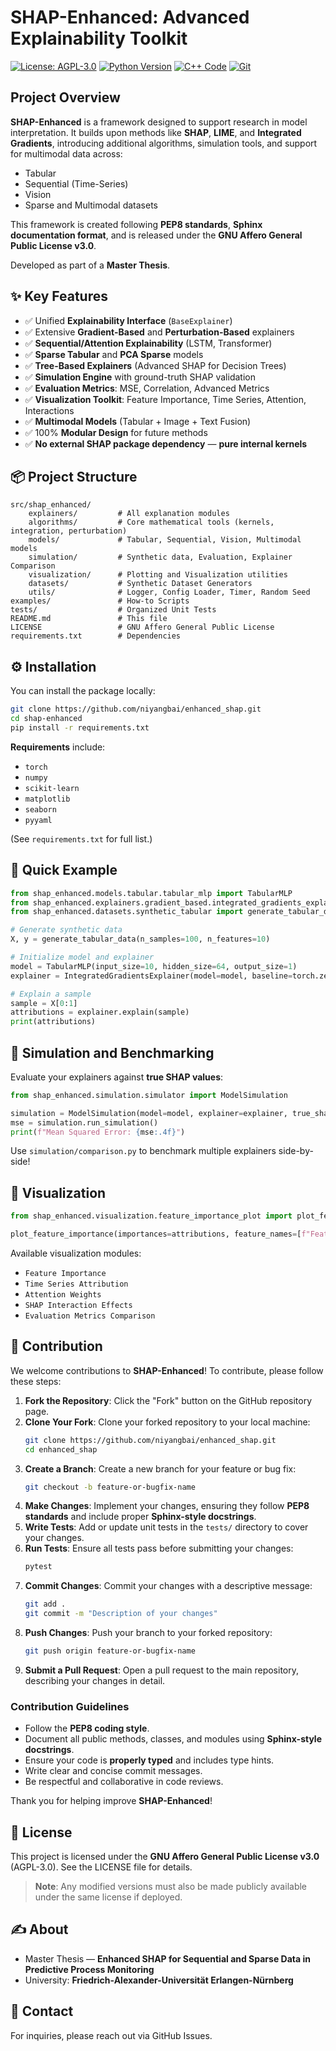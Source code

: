 # SHAP-Enhanced: Advanced Explainability Toolkit

[![License: AGPL-3.0](https://img.shields.io/badge/License-AGPL%20v3-blue.svg?logo=open-source-initiative)](https://www.gnu.org/licenses/agpl-3.0)
[![Python Version](https://img.shields.io/badge/Python-3.8%2B-blue.svg?logo=python)](https://www.python.org/)
[![C++ Code](https://img.shields.io/badge/Code-C%2B%2B-orange.svg?logo=c%2B%2B)](https://isocpp.org/)
[![Git](https://img.shields.io/badge/Git-Repository-orange.svg?logo=git)](https://git-scm.com/)

## Project Overview

**SHAP-Enhanced** is a framework designed to support research in model interpretation. It builds upon methods like **SHAP**, **LIME**, and **Integrated Gradients**, introducing additional algorithms, simulation tools, and support for multimodal data across:

- Tabular
- Sequential (Time-Series)
- Vision
- Sparse and Multimodal datasets

This framework is created following **PEP8 standards**, **Sphinx documentation format**, and is released under the **GNU Affero General Public License v3.0**.

Developed as part of a **Master Thesis**.

## ✨ Key Features

- ✅ Unified **Explainability Interface** (`BaseExplainer`)
- ✅ Extensive **Gradient-Based** and **Perturbation-Based** explainers
- ✅ **Sequential/Attention Explainability** (LSTM, Transformer)
- ✅ **Sparse Tabular** and **PCA Sparse** models
- ✅ **Tree-Based Explainers** (Advanced SHAP for Decision Trees)
- ✅ **Simulation Engine** with ground-truth SHAP validation
- ✅ **Evaluation Metrics**: MSE, Correlation, Advanced Metrics
- ✅ **Visualization Toolkit**: Feature Importance, Time Series, Attention, Interactions
- ✅ **Multimodal Models** (Tabular + Image + Text Fusion)
- ✅ 100% **Modular Design** for future methods
- ✅ **No external SHAP package dependency** — **pure internal kernels**



## 📦 Project Structure

```
src/shap_enhanced/
    explainers/         # All explanation modules
    algorithms/         # Core mathematical tools (kernels, integration, perturbation)
    models/             # Tabular, Sequential, Vision, Multimodal models
    simulation/         # Synthetic data, Evaluation, Explainer Comparison
    visualization/      # Plotting and Visualization utilities
    datasets/           # Synthetic Dataset Generators
    utils/              # Logger, Config Loader, Timer, Random Seed
examples/               # How-to Scripts
tests/                  # Organized Unit Tests
README.md               # This file
LICENSE                 # GNU Affero General Public License
requirements.txt        # Dependencies
```

## ⚙️ Installation

You can install the package locally:

```sh
git clone https://github.com/niyangbai/enhanced_shap.git
cd shap-enhanced
pip install -r requirements.txt
```

**Requirements** include:

- `torch`
- `numpy`
- `scikit-learn`
- `matplotlib`
- `seaborn`
- `pyyaml`

(See `requirements.txt` for full list.)



## 🚀 Quick Example
```python
from shap_enhanced.models.tabular.tabular_mlp import TabularMLP
from shap_enhanced.explainers.gradient_based.integrated_gradients_explainer import IntegratedGradientsExplainer
from shap_enhanced.datasets.synthetic_tabular import generate_tabular_data

# Generate synthetic data
X, y = generate_tabular_data(n_samples=100, n_features=10)

# Initialize model and explainer
model = TabularMLP(input_size=10, hidden_size=64, output_size=1)
explainer = IntegratedGradientsExplainer(model=model, baseline=torch.zeros(1, 10))

# Explain a sample
sample = X[0:1]
attributions = explainer.explain(sample)
print(attributions)
```


## 🧪 Simulation and Benchmarking

Evaluate your explainers against **true SHAP values**:

```python
from shap_enhanced.simulation.simulator import ModelSimulation

simulation = ModelSimulation(model=model, explainer=explainer, true_shap_function=lambda X, y: X)
mse = simulation.run_simulation()
print(f"Mean Squared Error: {mse:.4f}")
```

Use `simulation/comparison.py` to benchmark multiple explainers side-by-side!

## 🎨 Visualization

```python
from shap_enhanced.visualization.feature_importance_plot import plot_feature_importance

plot_feature_importance(importances=attributions, feature_names=[f"Feature {i}" for i in range(10)])
```

Available visualization modules:
- `Feature Importance`
- `Time Series Attribution`
- `Attention Weights`
- `SHAP Interaction Effects`
- `Evaluation Metrics Comparison`

## 🤝 Contribution

We welcome contributions to **SHAP-Enhanced**! To contribute, please follow these steps:

1. **Fork the Repository**: Click the "Fork" button on the GitHub repository page.
2. **Clone Your Fork**: Clone your forked repository to your local machine:
    ```sh
    git clone https://github.com/niyangbai/enhanced_shap.git
    cd enhanced_shap
    ```
3. **Create a Branch**: Create a new branch for your feature or bug fix:
    ```sh
    git checkout -b feature-or-bugfix-name
    ```
4. **Make Changes**: Implement your changes, ensuring they follow **PEP8 standards** and include proper **Sphinx-style docstrings**.
5. **Write Tests**: Add or update unit tests in the `tests/` directory to cover your changes.
6. **Run Tests**: Ensure all tests pass before submitting your changes:
    ```sh
    pytest
    ```
7. **Commit Changes**: Commit your changes with a descriptive message:
    ```sh
    git add .
    git commit -m "Description of your changes"
    ```
8. **Push Changes**: Push your branch to your forked repository:
    ```sh
    git push origin feature-or-bugfix-name
    ```
9. **Submit a Pull Request**: Open a pull request to the main repository, describing your changes in detail.

### Contribution Guidelines
- Follow the **PEP8 coding style**.
- Document all public methods, classes, and modules using **Sphinx-style docstrings**.
- Ensure your code is **properly typed** and includes type hints.
- Write clear and concise commit messages.
- Be respectful and collaborative in code reviews.

Thank you for helping improve **SHAP-Enhanced**!

## 📜 License

This project is licensed under the **GNU Affero General Public License v3.0** (AGPL-3.0).
See the LICENSE file for details.

> **Note**: Any modified versions must also be made publicly available under the same license if deployed.

## ✍️ About

* Master Thesis — **Enhanced SHAP for Sequential and Sparse Data in Predictive Process Monitoring**  
* University: **Friedrich-Alexander-Universität Erlangen-Nürnberg**

## 📧 Contact

For inquiries, please reach out via GitHub Issues.
